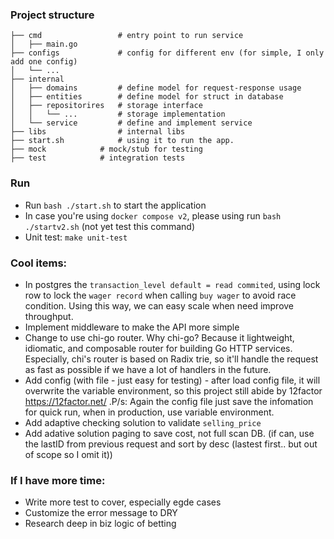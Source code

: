 ### Project structure

```
├── cmd                 # entry point to run service
│   ├── main.go
├── configs             # config for different env (for simple, I only add one config)
│   └── ...
├── internal
│   ├── domains         # define model for request-response usage
│   ├── entities        # define model for struct in database
│   ├── repositorires   # storage interface
│   │   └── ...         # storage implementation
│   └── service         # define and implement service
├── libs                # internal libs
├── start.sh            # using it to run the app.
├── mock            # mock/stub for testing
├── test            # integration tests
```

### Run
- Run `bash ./start.sh` to start the application
- In case you're using `docker compose v2`, please using run `bash ./startv2.sh` (not yet test this command)
- Unit test: `make unit-test`

### Cool items:
- In postgres the `transaction_level default = read commited`, using lock row to lock the `wager record` when calling `buy wager` to avoid race condition. Using this way, we can easy scale when need improve throughput.
- Implement middleware to make the API more simple
- Change to use chi-go router. Why chi-go? Because it lightweight, idiomatic, and composable router for building Go HTTP services. Especially, chi's router is based on Radix trie, so it'll handle the request as fast as possible if we have a lot of handlers in the future.
- Add config (with file - just easy for testing) - after load config file, it will overwrite the variable environment, so this project still abide by 12factor https://12factor.net/ .P/s: Again the config file just save the infomation for quick run, when in production, use variable environment.
- Add adaptive checking solution  to validate `selling_price` 
- Add adative solution paging to save cost, not full scan DB. (if can, use the lastID from previous request and sort by desc (lastest first.. but out of scope so I omit it))
### If I have more time:
- Write more test to cover, especially egde cases
- Customize the error message to DRY
- Research deep in biz logic of betting